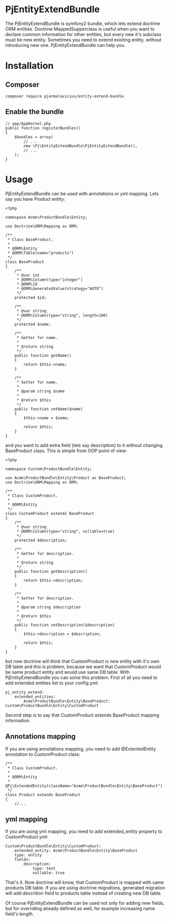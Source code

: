 # PjEntityExtendBundle

The PjEntityExtendBundle is symfony2 bundle, which lets extend doctrine ORM entities. Doctrine MappedSupperclass is useful when you want to declare common information for other entities, but every new it's subclass must be new entity. Sometimes you need to extend existing entity, without introducing new one. PjEntityExtendBundle can help you.

# Installation
## Composer
``` composer require pjarmalavicius/entity-extend-bundle ```
## Enable the bundle
```
// app/AppKernel.php
public function registerBundles()
{
    $bundles = array(
        // ...
        new \Pj\EntityExtendBundle\PjEntityExtendBundle(),
        // ...
    );
}
```

# Usage
PjEntityExtendBundle can be used with annotations or yml mapping. Lets say you have Product entity:
```
<?php

namespace Acme\ProductBundle\Entity;

use Doctrine\ORM\Mapping as ORM;

/**
 * Class BaseProduct.
 *
 * @ORM\Entity
 * @ORM\Table(name="products")
 */
class BaseProduct
{
    /**
     * @var int
     * @ORM\Column(type="integer")
     * @ORM\Id
     * @ORM\GeneratedValue(strategy="AUTO")
     */
    protected $id;

    /**
     * @var string
     * @ORM\Column(type="string", length=100)
     */
    protected $name;

    /**
     * Getter for name.
     *
     * @return string
     */
    public function getName()
    {
        return $this->name;
    }

    /**
     * Setter for name.
     *
     * @param string $name
     *
     * @return $this
     */
    public function setName($name)
    {
        $this->name = $name;
        
        return $this;
    }
}
```
and you want to add extra field (lets say description) to it without changing BaseProduct class. This is simple from OOP point of view:
```
<?php

namespace Custom\ProductBundle\Entity;

use Acme\ProductBundle\Entity\Product as BaseProduct;
use Doctrine\ORM\Mapping as ORM;

/**
 * Class CustomProduct.
 *
 * @ORM\Entity
 */
class CustomProduct extends BaseProduct
{
    /**
     * @var string
     * @ORM\Column(type="string", nullable=true)
     */
    protected $description;
    
    /**
     * Getter for description.
     *
     * @return string
     */
    public function getDescription()
    {
        return $this->description;
    }

    /**
     * Setter for description.
     *
     * @param string $description
     *
     * @return $this
     */
    public function setDescription($description)
    {
        $this->description = $description;
        
        return $this;
    }
}
```
but now doctrine will think that CustomProduct is new entity with it's own DB table and this is problem, because we want that CustomProduct would be same product entity and would use same DB table. With PjEntityExtendBundle you can solve this problem. First of all you need to add extended entities list to your config.yml:
```
pj_entity_extend:
    extended_entities:
        Acme\ProductBundle\Entity\BaseProduct: Custom\ProductBundle\Entity\CustomProduct
```
Second step is to say that CustomProduct extends BaseProduct mapping information.

## Annotations mapping
If you are using annotations mapping, you need to add @ExtentedEntity annotation to CustomProduct class:
```
/**
 * Class CustomProduct.
 *
 * @ORM\Entity
 * @Pj\ExtendedEntity(className="Acme\ProductBundle\Entity\BaseProduct")
 */
class Product extends BaseProduct
{
    //...
```

## yml mapping
If you are using yml mapping, you need to add extended_entity property to CustomProduct.yml:
```
Custom\ProductBundle\Entity\CustomProduct:
    extended_entity: Acme\ProductBundle\Entity\BaseProduct
    type: entity
    fields:
        description:
            type: text
            nullable: true
```

That's it. Now doctrine will know, that CustomProduct is mapped with same products DB table. If you are using doctrine migrations, generated migration will add descrition field to products table instead of creating new DB table.

Of course PjEntityExtendBundle can be used not only for adding new fields, but for overriding already defined as well, for example increasing name field's length.

